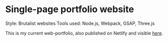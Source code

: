 # Single-page portfolio website

Style: Brutalist websites
Tools used: Node.js, Webpack, GSAP, Three.js

This is my current web-portfolio, also published on Netlify and visible <a href="https://paoloiocca.netlify.app/" target="_blank">here</a>.
